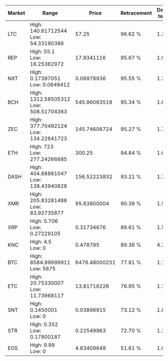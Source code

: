 | Market | Range | Price| Retracement | Doubles to 50% |
| --- | --- | --- | --- | --- |
| LTC | High: 140.61712544<br />Low: 54.33190386 | 57.25 | 96.62 % | 1.70 |
| REP | High: 55.1<br />Low: 16.25362972 | 17.9341116 | 95.67 % | 1.99 |
| NXT | High: 0.17397051<br />Low: 0.0649412 | 0.06978936 | 95.55 % | 1.71 |
| BCH | High: 1312.58505312<br />Low: 508.51704363 | 545.96063518 | 95.34 % | 1.67 |
| ZEC | High: 377.70492124<br />Low: 134.22641723 | 145.74606724 | 95.27 % | 1.76 |
| ETH | High: 723<br />Low: 277.24266885 | 300.25 | 94.84 % | 1.67 |
| DASH | High: 404.68881047<br />Low: 138.43940828 | 156.52223832 | 93.21 % | 1.73 |
| XMR | High: 205.83281488<br />Low: 83.92735877 | 95.63800004 | 90.39 % | 1.51 |
| XRP | High: 0.706<br />Low: 0.27229105 | 0.31734676 | 89.61 % | 1.54 |
| KNC | High: 4.5<br />Low: 0 | 0.478795 | 89.36 % | 4.70 |
| BTC | High: 8584.99999911<br />Low: 5875 | 6476.48000251 | 77.81 % | 1.12 |
| ETC | High: 20.75330007<br />Low: 11.73968117 | 13.81716226 | 76.95 % | 1.18 |
| SNT | High: 0.1450001<br />Low: 0 | 0.03896915 | 73.12 % | 1.86 |
| STR | High: 0.352<br />Low: 0.17800187 | 0.22549963 | 72.70 % | 1.18 |
| EOS | High: 9.99<br />Low: 0 | 4.83409649 | 51.61 % | 1.03 |
